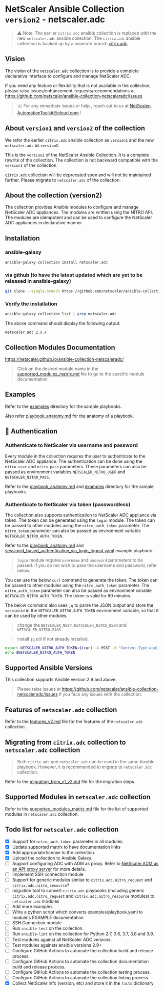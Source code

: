 # NetScaler Ansible Collection `version2` - netscaler.adc


> ⚠️ Note:
> The earlier `citrix.adc` ansible collection is replaced with the new `netscaler.adc` ansible collection.
> The `citrix.adc` ansible collection is backed up by a seperate branch [citrix.adc](https://github.com/netscaler/ansible-collection-netscaleradc/tree/citrix.adc)


## Vision

The vision of the `netscaler.adc` collection is to provide a complete declarative interface to configure and manage NetScaler ADC.

If you need any feature or flexibility that is not available in the collection, please raise issues/enhancement-requests/recommendations at <https://github.com/netscaler/ansible-collection-netscaleradc/issues>

> :envelope: For any immediate issues or help , reach out to us at <NetScaler-AutomationToolkit@cloud.com> !

## About `version1` and `version2` of the collection

We refer the earlier `citrix.adc` ansible collection as `version1` and the new `netscaler.adc` as `version2`.

This is the `version2` of the NetScaler Ansible Collection. It is a complete rewrite of the collection. The collection is not backward compatible with the `version1` of the collection.

`citrix.adc` collection will be deprecated soon and will not be maintained further. Please migrate to `netscaler.adc` of the collection.

## About the collection (version2)

The collection provides Ansible modules to configure and manage NetScaler ADC appliances. The modules are written using the NITRO API. The modules are idempotent and can be used to configure the NetScaler ADC appliances in declarative manner.

## Installation

### ansible-galaxy

```bash
ansible-galaxy collection install netscaler.adc 
```

### via github (to have the latest updated which are yet to be released in ansible-galaxy)


```bash
git clone --single-branch https://github.com/netscaler/ansible-collection-netscaleradc.git /tmp/ansible-collection-netscaleradc && ansible-galaxy collection install /tmp/ansible-collection-netscaleradc --force
```


### Verify the installation

```bash
ansible-galaxy collection list | grep netscaler.adc
```

The above command should display the following output:

```text
netscaler.adc 2.x.x
```

## Collection Modules Documentation

<https://netscaler.github.io/ansible-collection-netscaleradc/>

> Click on the desired module name in the [supported_modules_matrix.md](supported_modules_matrix.md) file to go to the specific module documentation

## Examples

Refer to the [examples](examples) directory for the sample playbooks.

Also refer [playbook_anatomy.md](playbook_anatomy.md) for the anatomy of a playbook.

## :key: Authentication

### Authenticate to NetScaler via username and password

Every module in the collection requires the user to authenticate to the NetScaler ADC appliance. The authentication can be done using the `nitro_user` and `nitro_pass` parameters. These parameters can also be passed as environment variables `NETSCALER_NITRO_USER` and `NETSCALER_NITRO_PASS`.

Refer to the [playbook_anatomy.md](playbook_anatomy.md) and [examples](examples) directory for the sample playbooks.

### Authenticate to NetScaler via token (passwordless)

The collection also supports authentication to NetScaler ADC appliance via token. The token can be generated using the `login` module. The token can be passed to other modules using the `nitro_auth_token` parameter. The `nitro_token` parameter can also be passed as environment variable `NETSCALER_NITRO_AUTH_TOKEN`.

Refer to the [playbook_anatomy.md](playbook_anatomy.md) and [sessionid_based_authentication_via_login_logout.yaml](examples/sessionid_based_authentication_via_login_logout.yaml) example playbook.

> `login` module requres `username` and `password` parameters to be passed. If you do not wish to pass the username and password, refer below.

You can use the below `curl` command to generate the token. The token can be passed to other modules using the `nitro_auth_token` parameter. The `nitro_auth_token` parameter can also be passed as environment variable `NETSCALER_NITRO_AUTH_TOKEN`. The token is valid for 60 minutes.

The below command also uses `jq` to parse the JSON output and store the `sessionid` in the `NETSCALER_NITRO_AUTH_TOKEN` environment variable, so that it can be used by other modules.

> change the `NETSCALER_NSIP`, `NETSCALER_NITRO_USER` and `NETSCALER_NITRO_PASS`

> Install `jq` util if not already installed.

```bash
export NETSCALER_NITRO_AUTH_TOKEN=$(curl -X POST -H "Content-Type:application/json" --insecure --silent https://NETSCALER_NSIP/nitro/v1/config/login -d '{"login":{"username":"NETSCALER_NITRO_USER", "password":"NETSCALER_NITRO_PASS"}}' | jq .sessionid)
echo $NETSCALER_NITRO_AUTH_TOKEN
```

## Supported Ansible Versions

This collection supports Ansible version 2.9 and above.

> Please raise issues at <https://github.com/netscaler/ansible-collection-netscaleradc/issues> if you face any issues with the collection.

## Features of `netscaler.adc` collection

Refer to the [features_v2.md](features_v2.md) file for the features of the `netscaler.adc` collection.

## Migrating from `citrix.adc` collection to `netscaler.adc` collection

> Both `citrix.adc` and `netscaler.adc` can be used in the same Ansible playbook. However, it is recommended to migrate to `netscaler.adc` collection.

Refer to the [migrating_from_v1_v2.md](migrating_from_v1_v2.md) file for the migration steps.

## Supported Modules in `netscaler.adc` collection

Refer to the [supported_modules_matrix.md](supported_modules_matrix.md) file for the list of supported modules in `netscaler.adc` collection.

## Todo list for `netscaler.adc` collection

- [x] Support for `nitro_auth_token` parameter in all modules.
- [x] Update supported matrix to have documentation links
- [x] Add appropriate license to the collection.
- [x] Upload the collection to Ansible Galaxy.
- [ ] Support configuring ADC with ADM as proxy. Refer to [NetScaler ADM as an API proxy server](https://docs.netscaler.com/en-us/citrix-application-delivery-management-software/current-release/adm-as-api-proxy-server.html) for more details.
- [ ] Implement SSH connection module
- [ ] Support for generic modules similar to `citrix.adc.nitro_request` and `citrix.adc.nitro_resource`?
- [ ] migration tool to convert `citrix.adc` playbooks (including generic `citrix.adc.nitro_request` and `citrix.adc.nitro_resource` modules) to `netscaler.adc` modules
- [ ] Add more examples
- [ ] Write a python script which converts examples/playbook.yaml to module's EXAMPLE documentation
- [ ] SSH Connection module
- [ ] Run `ansible-test` on the collection.
- [ ] Run `ansible-lint` on the collection for Python 2.7, 3.6, 3.7, 3.8 and 3.9.
- [ ] Test modules against all NetScaler ADC versions.
- [ ] Test modules againsts ansible versions 2.9+
- [ ] Configure GitHub Actions to automate the collection build and release process.
- [ ] Configure GitHub Actions to automate the collection documentation build and release process.
- [ ] Configure GitHub Actions to automate the collection testing process.
- [ ] Configure GitHub Actions to automate the collection linting process.
- [x] Collect NetScaler info (version, etc) and store it in the `facts` dictionary
